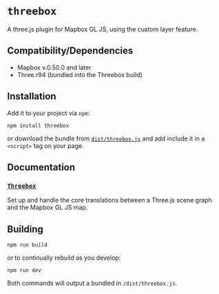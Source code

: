 # `threebox`

A three.js plugin for Mapbox GL JS, using the custom layer feature.

## Compatibility/Dependencies

- Mapbox v.0.50.0 and later
- Three.r94 (bundled into the Threebox build)

## Installation

Add it to your project via `npm`:

`npm install threebox`

or download the bundle from [`dist/threebox.js`](dist/threebox.js) and add include it in a `<script>` tag on your page.

## Documentation

### [`Threebox`](/docs/Threebox.md)

Set up and handle the core translations between a Three.js scene graph and the Mapbox GL JS map.


## Building

`npm run build`

or to continually rebuild as you develop:

`npm run dev`

Both commands will output a bundled in `/dist/threebox.js`.
